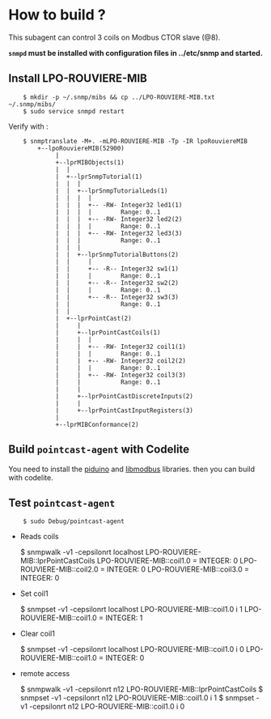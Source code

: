 # How to build ?

This subagent can control 3 coils on Modbus CTOR slave (@8).

**`snmpd` must be installed with configuration files in ../etc/snmp and started.**

## Install LPO-ROUVIERE-MIB

		$ mkdir -p ~/.snmp/mibs && cp ../LPO-ROUVIERE-MIB.txt ~/.snmp/mibs/
		$ sudo service snmpd restart

Verify with :

		$ snmptranslate -M+. -mLPO-ROUVIERE-MIB -Tp -IR lpoRouviereMIB
			+--lpoRouviereMIB(52900)
				 |
				 +--lprMIBObjects(1)
				 |  |
				 |  +--lprSnmpTutorial(1)
				 |  |  |
				 |  |  +--lprSnmpTutorialLeds(1)
				 |  |  |  |
				 |  |  |  +-- -RW- Integer32 led1(1)
				 |  |  |  |        Range: 0..1
				 |  |  |  +-- -RW- Integer32 led2(2)
				 |  |  |  |        Range: 0..1
				 |  |  |  +-- -RW- Integer32 led3(3)
				 |  |  |           Range: 0..1
				 |  |  |
				 |  |  +--lprSnmpTutorialButtons(2)
				 |  |     |
				 |  |     +-- -R-- Integer32 sw1(1)
				 |  |     |        Range: 0..1
				 |  |     +-- -R-- Integer32 sw2(2)
				 |  |     |        Range: 0..1
				 |  |     +-- -R-- Integer32 sw3(3)
				 |  |              Range: 0..1
				 |  |
				 |  +--lprPointCast(2)
				 |     |
				 |     +--lprPointCastCoils(1)
				 |     |  |
				 |     |  +-- -RW- Integer32 coil1(1)
				 |     |  |        Range: 0..1
				 |     |  +-- -RW- Integer32 coil2(2)
				 |     |  |        Range: 0..1
				 |     |  +-- -RW- Integer32 coil3(3)
				 |     |           Range: 0..1
				 |     |
				 |     +--lprPointCastDiscreteInputs(2)
				 |     |
				 |     +--lprPointCastInputRegisters(3)
				 |
				 +--lprMIBConformance(2)

## Build `pointcast-agent` with Codelite

You need to install the 
[piduino](https://github.com/epsilonrt/piduino/wiki/Install-and-configure) 
and [libmodbus](https://github.com/epsilonrt/mbpoll#installation) 
libraries. then you can build with codelite.

## Test `pointcast-agent`

		$ sudo Debug/pointcast-agent

* Reads coils

    $ snmpwalk -v1 -cepsilonrt localhost LPO-ROUVIERE-MIB::lprPointCastCoils
      LPO-ROUVIERE-MIB::coil1.0 = INTEGER: 0
      LPO-ROUVIERE-MIB::coil2.0 = INTEGER: 0
      LPO-ROUVIERE-MIB::coil3.0 = INTEGER: 0

* Set coil1

    $ snmpset -v1 -cepsilonrt localhost LPO-ROUVIERE-MIB::coil1.0 i 1
      LPO-ROUVIERE-MIB::coil1.0 = INTEGER: 1

* Clear coil1

    $ snmpset -v1 -cepsilonrt localhost LPO-ROUVIERE-MIB::coil1.0 i 0
      LPO-ROUVIERE-MIB::coil1.0 = INTEGER: 0

* remote access

    $ snmpwalk -v1 -cepsilonrt n12 LPO-ROUVIERE-MIB::lprPointCastCoils
    $ snmpset -v1 -cepsilonrt n12 LPO-ROUVIERE-MIB::coil1.0 i 1
    $ snmpset -v1 -cepsilonrt n12 LPO-ROUVIERE-MIB::coil1.0 i 0
